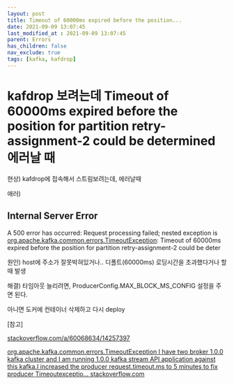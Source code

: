```yaml
---
layout: post
title: Timeout of 60000ms expired before the position...
date: 2021-09-09 13:07:45
last_modified_at : 2021-09-09 13:07:45
parent: Errors
has_children: false
nav_exclude: true
tags: [kafka, kafdrop]
---
```


# kafdrop 보려는데 Timeout of 60000ms expired before the position for partition retry-assignment-2 could be determined 에러날 때

현상) kafdrop에 접속해서 스트림보려는데, 에러날때

애러)

## Internal Server Error

A 500 error has occurred: Request processing failed; nested exception is [org.apache.kafka.common.errors.TimeoutException](https://www.blogger.com/blog/post/edit/2689228726924373128/7388999278163586944#): Timeout of 60000ms expired before the position for partition retry-assignment-2 could be deter

원인) host에 주소가 잘못박혀있거나.. 디폴트(60000ms) 로딩시간을 초과했다거나 할때 발생

해결) 타임아웃 늘리려면, ProducerConfig.MAX_BLOCK_MS_CONFIG 설정을 주면 된다.

아니면 도커에 컨테이너 삭제하고 다시 deploy

[참고]

[stackoverflow.com/a/60068634/14257397](https://www.blogger.com/blog/post/edit/2689228726924373128/7388999278163586944#)

[org.apache.kafka.common.errors.TimeoutException
I have two broker 1.0.0 kafka cluster and I am running 1.0.0 kafka stream API application against this kafka.I increased the producer request.timeout.ms to 5 minutes to fix producer Timeoutexceptio...
stackoverflow.com](https://www.blogger.com/blog/post/edit/2689228726924373128/7388999278163586944#)